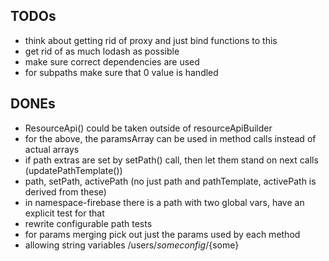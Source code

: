 ## TODOs

* think about getting rid of proxy and just bind functions to this
* get rid of as much lodash as possible
* make sure correct dependencies are used
* for subpaths make sure that 0 value is handled


## DONEs

* ResourceApi() could be taken outside of resourceApiBuilder
* for the above, the paramsArray can be used in method calls instead of actual arrays
* if path extras are set by setPath() call, then let them stand on next calls (updatePathTemplate())
* path, setPath, activePath (no just path and pathTemplate, activePath is derived from these)
* in namespace-firebase there is a path with two global vars, have an explicit test for that
* rewrite configurable path tests
* for params merging pick out just the params used by each method
* allowing string variables /users/${some}config/${some}
